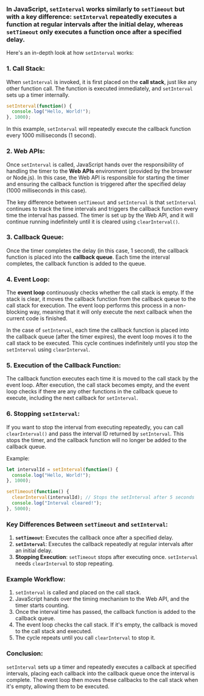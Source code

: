### In JavaScript, `setInterval` works similarly to `setTimeout` but with a key difference: `setInterval` repeatedly executes a function at regular intervals after the initial delay, whereas `setTimeout` only executes a function once after a specified delay.

Here's an in-depth look at how `setInterval` works:

### 1. **Call Stack**:
When `setInterval` is invoked, it is first placed on the **call stack**, just like any other function call. The function is executed immediately, and `setInterval` sets up a timer internally.

```javascript
setInterval(function() {
  console.log("Hello, World!");
}, 1000);
```

In this example, `setInterval` will repeatedly execute the callback function every 1000 milliseconds (1 second).

### 2. **Web APIs**:
Once `setInterval` is called, JavaScript hands over the responsibility of handling the timer to the **Web APIs** environment (provided by the browser or Node.js). In this case, the Web API is responsible for starting the timer and ensuring the callback function is triggered after the specified delay (1000 milliseconds in this case).

The key difference between `setTimeout` and `setInterval` is that `setInterval` continues to track the time intervals and triggers the callback function every time the interval has passed. The timer is set up by the Web API, and it will continue running indefinitely until it is cleared using `clearInterval()`.

### 3. **Callback Queue**:
Once the timer completes the delay (in this case, 1 second), the callback function is placed into the **callback queue**. Each time the interval completes, the callback function is added to the queue.

### 4. **Event Loop**:
The **event loop** continuously checks whether the call stack is empty. If the stack is clear, it moves the callback function from the callback queue to the call stack for execution. The event loop performs this process in a non-blocking way, meaning that it will only execute the next callback when the current code is finished.

In the case of `setInterval`, each time the callback function is placed into the callback queue (after the timer expires), the event loop moves it to the call stack to be executed. This cycle continues indefinitely until you stop the `setInterval` using `clearInterval`.

### 5. **Execution of the Callback Function**:
The callback function executes each time it is moved to the call stack by the event loop. After execution, the call stack becomes empty, and the event loop checks if there are any other functions in the callback queue to execute, including the next callback for `setInterval`.

### 6. **Stopping `setInterval`**:
If you want to stop the interval from executing repeatedly, you can call `clearInterval()` and pass the interval ID returned by `setInterval`. This stops the timer, and the callback function will no longer be added to the callback queue.

Example:

```javascript
let intervalId = setInterval(function() {
  console.log("Hello, World!");
}, 1000);

setTimeout(function() {
  clearInterval(intervalId); // Stops the setInterval after 5 seconds
  console.log("Interval cleared!");
}, 5000);
```

### Key Differences Between `setTimeout` and `setInterval`:
1. **`setTimeout`**: Executes the callback once after a specified delay.
2. **`setInterval`**: Executes the callback repeatedly at regular intervals after an initial delay.
3. **Stopping Execution**: `setTimeout` stops after executing once. `setInterval` needs `clearInterval` to stop repeating.

### Example Workflow:
1. `setInterval` is called and placed on the call stack.
2. JavaScript hands over the timing mechanism to the Web API, and the timer starts counting.
3. Once the interval time has passed, the callback function is added to the callback queue.
4. The event loop checks the call stack. If it's empty, the callback is moved to the call stack and executed.
5. The cycle repeats until you call `clearInterval` to stop it.

### Conclusion:
`setInterval` sets up a timer and repeatedly executes a callback at specified intervals, placing each callback into the callback queue once the interval is complete. The event loop then moves these callbacks to the call stack when it's empty, allowing them to be executed.